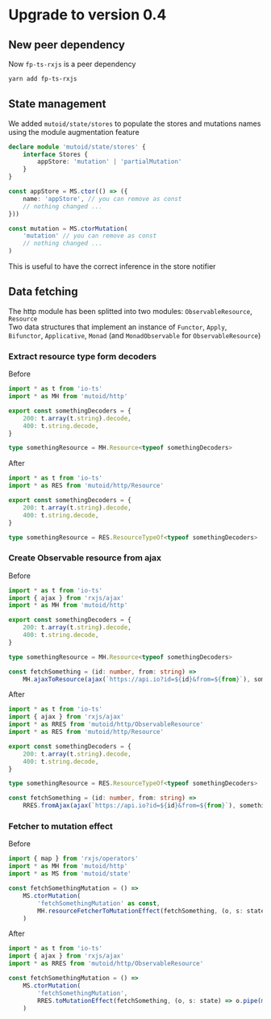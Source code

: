 # Upgrade to version 0.4

## New peer dependency

Now `fp-ts-rxjs` is a peer dependency

```sh
yarn add fp-ts-rxjs
```

## State management

We added `mutoid/state/stores` to populate the stores and mutations names using the module augmentation feature

```typescript
declare module 'mutoid/state/stores' {
    interface Stores {
        appStore: 'mutation' | 'partialMutation'
    }
}

const appStore = MS.ctor(() => ({
    name: 'appStore', // you can remove as const
    // nothing changed ...
}))

const mutation = MS.ctorMutation(
    'mutation' // you can remove as const
    // nothing changed ...
)
```

This is useful to have the correct inference in the store notifier

## Data fetching

The http module has been splitted into two modules: `ObservableResource`, `Resource`  
Two data structures that implement an instance of `Functor`, `Apply`, `Bifunctor`, `Applicative`, `Monad` (and `MonadObservable` for `ObservableResource`)

### Extract resource type form decoders

Before

```ts
import * as t from 'io-ts'
import * as MH from 'mutoid/http'

export const somethingDecoders = {
    200: t.array(t.string).decode,
    400: t.string.decode,
}

type somethingResource = MH.Resource<typeof somethingDecoders>
```

After

```ts
import * as t from 'io-ts'
import * as RES from 'mutoid/http/Resource'

export const somethingDecoders = {
    200: t.array(t.string).decode,
    400: t.string.decode,
}

type somethingResource = RES.ResourceTypeOf<typeof somethingDecoders>
```

### Create Observable resource from ajax

Before

```ts
import * as t from 'io-ts'
import { ajax } from 'rxjs/ajax'
import * as MH from 'mutoid/http'

export const somethingDecoders = {
    200: t.array(t.string).decode,
    400: t.string.decode,
}

type somethingResource = MH.Resource<typeof somethingDecoders>

const fetchSomething = (id: number, from: string) =>
    MH.ajaxToResource(ajax(`https://api.io?id=${id}&from=${from}`), somethingDecoders)
```

After

```ts
import * as t from 'io-ts'
import { ajax } from 'rxjs/ajax'
import * as RRES from 'mutoid/http/ObservableResource'
import * as RES from 'mutoid/http/Resource'

export const somethingDecoders = {
    200: t.array(t.string).decode,
    400: t.string.decode,
}

type somethingResource = RES.ResourceTypeOf<typeof somethingDecoders>

const fetchSomething = (id: number, from: string) =>
    RRES.fromAjax(ajax(`https://api.io?id=${id}&from=${from}`), somethingDecoders)
```

### Fetcher to mutation effect

Before

```ts
import { map } from 'rxjs/operators'
import * as MH from 'mutoid/http'
import * as MS from 'mutoid/state'

const fetchSomethingMutation = () =>
    MS.ctorMutation(
        'fetchSomethingMutation' as const,
        MH.resourceFetcherToMutationEffect(fetchSomething, (o, s: state) => o.pipe(map(c => ({ ...s, something: c }))))
    )
```

After

```ts
import * as t from 'io-ts'
import { ajax } from 'rxjs/ajax'
import * as RRES from 'mutoid/http/ObservableResource'

const fetchSomethingMutation = () =>
    MS.ctorMutation(
        'fetchSomethingMutation',
        RRES.toMutationEffect(fetchSomething, (o, s: state) => o.pipe(map(c => ({ ...s, something: c }))))
    )
```
